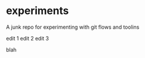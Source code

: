 experiments
===========

A junk repo for experimenting with git flows and toolins

edit 1
edit 2
edit 3

blah
